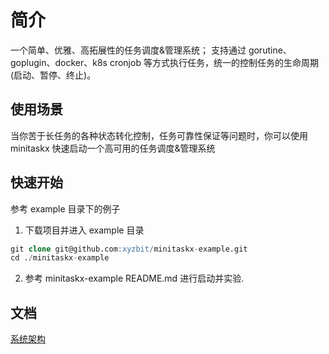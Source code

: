 # 简介
一个简单、优雅、高拓展性的任务调度&管理系统；
支持通过 gorutine、goplugin、docker、k8s cronjob 等方式执行任务，统一的控制任务的生命周期(启动、暂停、终止)。

## 使用场景
当你苦于长任务的各种状态转化控制，任务可靠性保证等问题时，你可以使用 minitaskx 快速启动一个高可用的任务调度&管理系统

## 快速开始
参考 example 目录下的例子

1. 下载项目并进入 example 目录
```SQL
git clone git@github.com:xyzbit/minitaskx-example.git
cd ./minitaskx-example
```

2. 参考 minitaskx-example README.md 进行启动并实验.

## 文档
[系统架构](./docs/architecture.md)